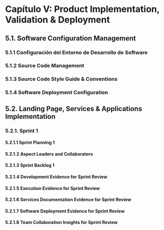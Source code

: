# Capítulo V: Product Implementation, Validation & Deployment

## 5.1. Software Configuration Management
### 5.1.1 Configuración del Entorno de Desarrollo de Software
### 5.1.2 Source Code Management
### 5.1.3 Source Code Style Guide & Conventions
### 5.1.4 Software Deployment Configuration

## 5.2. Landing Page, Services & Applications Implementation
### 5.2.1. Sprint 1
#### 5.2.1.1 Sprint Planning 1
#### 5.2.1.2 Aspect Leaders and Collaborators
#### 5.2.1.3 Sprint Backlog 1
#### 5.2.1.4 Development Evidence for Sprint Review
#### 5.2.1.5 Execution Evidence for Sprint Review
#### 5.2.1.6 Services Documentation Evidence for Sprint Review
#### 5.2.1.7 Software Deployment Evidence for Sprint Review
#### 5.2.1.8 Team Collaboration Insights for Sprint Review
